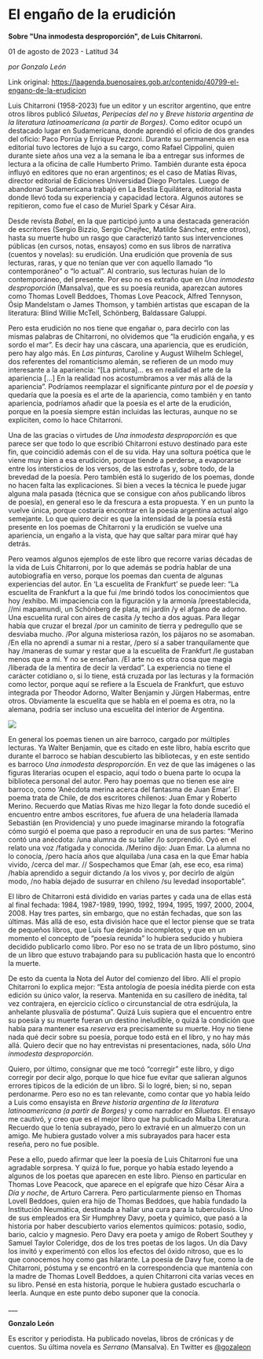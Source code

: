 # El engaño de la erudición

**Sobre "Una inmodesta desproporción", de Luis Chitarroni.**

01 de agosto de 2023 - Latitud 34

_por Gonzalo León_

Link original: https://laagenda.buenosaires.gob.ar/contenido/40799-el-engano-de-la-erudicion



Luis Chitarroni (1958-2023) fue un editor y un escritor argentino, que entre otros libros publicó *Siluetas*, *Peripecias del no* y *Breve historia argentina de la literatura latinoamericana (a partir de Borges)*. Como editor ocupó un destacado lugar en Sudamericana, donde aprendió el oficio de dos grandes del oficio: Paco Porrúa y Enrique Pezzoni. Durante su permanencia en esa editorial tuvo lectores de lujo a su cargo, como Rafael Cippolini, quien durante siete años una vez a la semana le iba a entregar sus informes de lectura a la oficina de calle Humberto Primo. También durante esta época influyó en editores que no eran argentinos; es el caso de Matías Rivas, director editorial de Ediciones Universidad Diego Portales. Luego de abandonar Sudamericana trabajó en La Bestia Equilátera, editorial hasta donde llevó toda su experiencia y capacidad lectora. Algunos autores se repitieron, como fue el caso de Muriel Spark y César Aira.




Desde revista *Babel*, en la que participó junto a una destacada generación de escritores (Sergio Bizzio, Sergio Chejfec, Matilde Sánchez, entre otros), hasta su muerte hubo un rasgo que caracterizó tanto sus intervenciones públicas (en cursos, notas, ensayos) como en sus libros de narrativa (cuentos y novelas): su erudición. Una erudición que provenía de sus lecturas, raras, y que no tenían que ver con aquello llamado “lo contemporáneo” o “lo actual”. Al contrario, sus lecturas huían de lo contemporáneo, del presente. Por eso no es extraño que en *Una inmodesta desproporción* (Mansalva), que es su poesía reunida, aparezcan autores como Thomas Lovell Beddoes, Thomas Love Peacock, Alfred Tennyson, Ósip Mandelstam o James Thomson, y también artistas que escapan de la literatura: Blind Willie McTell, Schönberg, Baldassare Galuppi.




Pero esta erudición no nos tiene que engañar o, para decirlo con las mismas palabras de Chitarroni, no olvidemos que “la erudición engaña, y es sordo el mar”. Es decir hay una cáscara, una apariencia, que es erudición, pero hay algo más. En *Las pinturas*, Caroline y August Wilhelm Schlegel, dos referentes del romanticismo alemán, se refieren de un modo muy interesante a la apariencia: “[La pintura]… es en realidad el arte de la apariencia […] En la realidad nos acostumbramos a ver más allá de la apariencia”. Podríamos reemplazar el significante *pintura* por el de *poesía* y quedaría que la poesía es el arte de la apariencia, como también y en tanto apariencia, podríamos añadir que la poesía es el arte de la erudición, porque en la poesía siempre están incluidas las lecturas, aunque no se expliciten, como lo hace Chitarroni.




Una de las gracias o virtudes de *Una inmodesta desproporción* es que parece ser que todo lo que escribió Chitarroni estuvo destinado para este fin, que coincidió además con el de su vida. Hay una soltura poética que le viene muy bien a esa erudición, porque tiende a perderse, a evaporarse entre los intersticios de los versos, de las estrofas y, sobre todo, de la brevedad de la poesía. Pero también está lo sugerido de los poemas, donde no hacen falta las explicaciones. Si bien a veces la técnica le puede jugar alguna mala pasada (técnica que se consigue con años publicando libros de poesía), en general eso le da frescura a esta propuesta. Y en un punto la vuelve única, porque costaría encontrar en la poesía argentina actual algo semejante. Lo que quiero decir es que la intensidad de la poesía está presente en los poemas de Chitarroni y la erudición se vuelve una apariencia, un engaño a la vista, que hay que saltar para mirar qué hay detrás.




Pero veamos algunos ejemplos de este libro que recorre varias décadas de la vida de Luis Chitarroni, por lo que además se podría hablar de una autobiografía en verso, porque los poemas dan cuenta de algunas experiencias del autor. En ‘La escuelita de Frankfurt’ se puede leer: “La escuelita de Frankfurt a la que fui /me brindó todos los conocimientos que hoy /exhibo. Mi impaciencia con la figuración y la armonía /preestablecida, //mi mapamundi, un Schönberg de plata, mi jardín /y el afgano de adorno. Una escuelita rural con aires de casita /y techo a dos aguas. Para llegar había que cruzar el brezal /por un caminito de tierra y pedregullo que se desviaba mucho. /Por alguna misteriosa razón, los pájaros no se asomaban. /En ella no aprendí a sumar ni a restar, /pero sí a saber tranquilamente que hay /maneras de sumar y restar que a la escuelita de Frankfurt /le gustaban menos que a mí. Y no se enseñan. /El arte no es otra cosa que magia /liberada de la mentira de decir la verdad”. La experiencia no tiene el carácter cotidiano o, si lo tiene, está cruzada por las lecturas y la formación como lector, porque aquí se refiere a la Escuela de Frankfurt, que estuvo integrada por Theodor Adorno, Walter Benjamin y Jürgen Habermas, entre otros. Obviamente la escuelita que se habla en el poema es otra, no la alemana, podría ser incluso una escuelita del interior de Argentina.




![](https://cdn.feater.me/files/images/2555005/69d380ba-4468-436c-b2a7-dc3829485800.jpg)




En general los poemas tienen un aire barroco, cargado por múltiples lecturas. Ya Walter Benjamin, que es citado en este libro, había escrito que durante el barroco se habían descubierto las bibliotecas, y en este sentido es barroco *Una inmodesta desproporción*. En vez de que las imágenes o las figuras literarias ocupen el espacio, aquí todo o buena parte lo ocupa la biblioteca personal del autor. Pero hay poemas que no tienen ese aire barroco, como ‘Anécdota merina acerca del fantasma de Juan Emar’. El poema trata de Chile, de dos escritores chilenos: Juan Emar y Roberto Merino. Recuerdo que Matías Rivas me hizo llegar la foto donde sucedió el encuentro entre ambos escritores, fue afuera de una heladería llamada Sebastián (en Providencia) y uno puede imaginarse mirando la fotografía cómo surgió el poema que paso a reproducir en una de sus partes: “Merino contó una anécdota: /una alumna de su taller /lo sorprendió. Oyó en el relato una voz /fatigada y conocida. /Merino dijo: Juan Emar. La alumna no lo conocía, /pero hacía años que alquilaba /una casa en la que Emar había vivido, /cerca del mar. // Sospechamos que Emar (ah, ese eco, esa rima) /había aprendido a seguir dictando /a los vivos y, por decirlo de algún modo, /no había dejado de susurrar en chileno /su levedad insoportable”.




El libro de Chitarroni está dividido en varias partes y cada una de ellas está al final fechada: 1984, 1987-1989, 1990, 1992, 1994, 1995, 1997, 2000, 2004, 2008. Hay tres partes, sin embargo, que no están fechadas, que son las últimas. Más allá de eso, esta división hace que el lector piense que se trata de pequeños libros, que Luis fue dejando incompletos, y que en un momento el concepto de “poesía reunida” lo hubiera seducido y hubiera decidido publicarlo como libro. Por eso no se trata de un libro póstumo, sino de un libro que estuvo trabajando para su publicación hasta que lo encontró la muerte.




De esto da cuenta la Nota del Autor del comienzo del libro. Allí el propio Chitarroni lo explica mejor: “Esta antología de poesía inédita pierde con esta edición su único valor, la reserva. Mantenida en su casillero de inédita, tal vez contrajera, en ejercicio cíclico o circunstancial de otra esdrújula, la anhelante plusvalía de póstuma”. Quizá Luis supiera que el encuentro entre su poesía y su muerte fueran un destino ineludible, o quizá la condición que había para mantener esa *reserva* era precisamente su muerte. Hoy no tiene nada qué decir sobre su poesía, porque todo está en el libro, y no hay más allá. Quiero decir que no hay entrevistas ni presentaciones, nada, sólo *Una inmodesta desproporción*.




Quiero, por último, consignar que me tocó “corregir” este libro, y digo corregir por decir algo, porque lo que hice fue evitar que salieran algunos errores típicos de la edición de un libro. Si lo logré, bien; si no, sepan perdonarme. Pero eso no es tan relevante, como contar que yo había leído a Luis como ensayista en *Breve historia argentina de la literatura latinoamericana (a partir de Borges)* y como narrador en *Siluetas*. El ensayo me cautivó, y creo que es el mejor libro que ha publicado Malba Literatura. Recuerdo que lo tenía subrayado, pero lo extravié en un almuerzo con un amigo. Me hubiera gustado volver a mis subrayados para hacer esta reseña, pero no fue posible.




Pese a ello, puedo afirmar que leer la poesía de Luis Chitarroni fue una agradable sorpresa. Y quizá lo fue, porque yo había estado leyendo a algunos de los poetas que aparecen en este libro. Pienso en particular en Thomas Love Peacock, que aparece en el epígrafe que hizo César Aira a *Día y noche*, de Arturo Carrera. Pero particularmente pienso en Thomas Lovell Beddoes, quien era hijo de Thomas Beddoes, que había fundado la Institución Neumática, destinada a hallar una cura para la tuberculosis. Uno de sus empleados era Sir Humphrey Davy, poeta y químico, que pasó a la historia por haber descubierto varios elementos químicos: potasio, sodio, bario, calcio y magnesio. Pero Davy era poeta y amigo de Robert Southey y Samuel Taylor Coleridge, dos de los tres poetas de los lagos. Un día Davy los invitó y experimentó con ellos los efectos del óxido nitroso, que es lo que conocemos hoy como gas hilarante. La poesía de Davy fue, como la de Chitarroni, póstuma y se encontró en la correspondencia que mantenía con la madre de Thomas Lovell Beddoes, a quien Chitarroni cita varias veces en su libro. Pensé en esta historia, porque le hubiera gustado escucharla o leerla. Aunque en este punto debo suponer que la conocía.




\_\_\_




**Gonzalo León**




Es escritor y periodista. Ha publicado novelas, libros de crónicas y de cuentos. Su última novela es *Serrano* (Mansalva). En Twitter es [@gozaleon](https://twitter.com/gozaleon/media)



